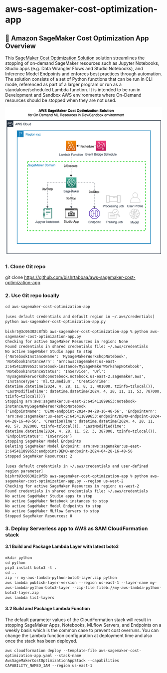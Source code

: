 # aws-sagemaker-cost-optimization-app

## :brain: Amazon SageMaker Cost Optimization App Overview

This [SageMaker Cost Optimization Solution](aws-sagemaker-cost-optimization-app.py) solution streamlines the stopping of on-demand SageMaker resources such as Jupyter Notebooks, Studio apps (e.g. Data Wrangler Flows and Studio Notebooks), and Inference Model Endpoints and enforces best practices through automation.  The solution consists of a set of Python functions that can be run in CLI mode, referenced as part of a larger program or run as a standalone/scheduled Lambda function.  It is intended to be run in Development and Sandbox AWS environments where On-Demand resources should be stopped when they are not used.

![SageMaker Cost Optimization Solution Architecture](./assets/aws_sagemaker_cost_optimization_solution_architecture.png)

### 1. Clone Git repo
git clone https://github.com/bishrtabbaa/aws-sagemaker-cost-optimization-app

### 2. Use Git repo locally
```
cd aws-sagemaker-cost-optimization-app

[uses default credentials and default region in ~/.aws/credentials]
python aws-sagemaker-cost-optimization-app.py 

bishrt@3c06302c8f5b aws-sagemaker-cost-optimization-app % python aws-sagemaker-cost-optimization-app.py                   
Checking for active SageMaker Resources in region: None
Found credentials in shared credentials file: ~/.aws/credentials
No active SageMaker Studio apps to stop
{'NotebookInstanceName': 'MySageMakerWorkshopNotebook', 'NotebookInstanceArn': 'arn:aws:sagemaker:us-east-2:645411899653:notebook-instance/MySageMakerWorkshopNotebook', 'NotebookInstanceStatus': 'InService', 'Url': 'mysagemakerworkshopnotebook.notebook.us-east-2.sagemaker.aws', 'InstanceType': 'ml.t3.medium', 'CreationTime': datetime.datetime(2024, 4, 28, 11, 8, 1, 401000, tzinfo=tzlocal()), 'LastModifiedTime': datetime.datetime(2024, 4, 28, 11, 11, 53, 787000, tzinfo=tzlocal())}
Stopping arn:aws:sagemaker:us-east-2:645411899653:notebook-instance/MySageMakerWorkshopNotebook
{'EndpointName': 'DEMO-endpoint-2024-04-28-16-48-56', 'EndpointArn': 'arn:aws:sagemaker:us-east-2:645411899653:endpoint/DEMO-endpoint-2024-04-28-16-48-56', 'CreationTime': datetime.datetime(2024, 4, 28, 11, 48, 57, 382000, tzinfo=tzlocal()), 'LastModifiedTime': datetime.datetime(2024, 4, 28, 11, 52, 3, 387000, tzinfo=tzlocal()), 'EndpointStatus': 'InService'}
Stopping SageMaker Model Endpoints
Deleting SageMaker Model Endpoint: arn:aws:sagemaker:us-east-2:645411899653:endpoint/DEMO-endpoint-2024-04-28-16-48-56
Stopped SageMaker Resources: 2

[uses default credentials in ~/.aws/credentials and user-defined region parameter]
bishrt@3c06302c8f5b aws-sagemaker-cost-optimization-app % python aws-sagemaker-cost-optimization-app.py --region us-west-2
Checking for active SageMaker Resources in region: us-west-2
Found credentials in shared credentials file: ~/.aws/credentials
No active SageMaker Studio apps to stop
No active SageMaker Notebook instances to stop
No active SageMaker Model Endpoints to stop
No active SageMaker MLflow Servers to stop
Stopped SageMaker Resources: 0
```

### 3. Deploy Serverless app to AWS as SAM CloudFormation stack

#### 3.1 Build and Package Lambda Layer with latest boto3

```
mkdir python
cd python
pip3 install boto3 -t .
cd ..
zip -r my-aws-lambda-python-boto3-layer.zip python
aws lambda publish-layer-version --region us-east-1 --layer-name my-aws-lambda-python-boto3-layer --zip-file fileb://my-aws-lambda-python-boto3-layer.zip
aws lambda list-layers
```

#### 3.2 Build and Package Lambda Function

The default parameter values of the CloudFormation stack will result in stopping SageMaker Apps, Notebooks, MLflow Servers, and Endpoints on a weekly basis which is the common case to prevent cost overruns.  You can change the Lambda function configuration at deployment time and also once the stack has been deployed.

```
aws cloudformation deploy --template-file aws-sagemaker-cost-optimization-app.yaml --stack-name AwsSageMakerCostOptimizationAppStack --capabilities CAPABILITY_NAMED_IAM --region us-east-1
```